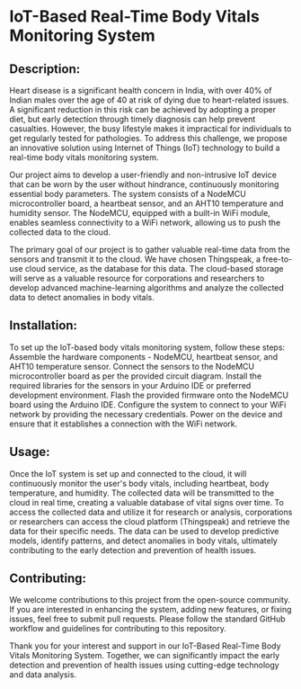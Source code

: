 # IoT-Based Real-Time Body Vitals Monitoring System

## Description:
Heart disease is a significant health concern in India, with over 40% of Indian males over the age of 40 at risk of dying due to heart-related issues. A significant reduction in this risk can be achieved by adopting a proper diet, but early detection through timely diagnosis can help prevent casualties. However, the busy lifestyle makes it impractical for individuals to get regularly tested for pathologies. To address this challenge, we propose an innovative solution using Internet of Things (IoT) technology to build a real-time body vitals monitoring system.

Our project aims to develop a user-friendly and non-intrusive IoT device that can be worn by the user without hindrance, continuously monitoring essential body parameters. The system consists of a NodeMCU microcontroller board, a heartbeat sensor, and an AHT10 temperature and humidity sensor. The NodeMCU, equipped with a built-in WiFi module, enables seamless connectivity to a WiFi network, allowing us to push the collected data to the cloud.

The primary goal of our project is to gather valuable real-time data from the sensors and transmit it to the cloud. We have chosen Thingspeak, a free-to-use cloud service, as the database for this data. The cloud-based storage will serve as a valuable resource for corporations and researchers to develop advanced machine-learning algorithms and analyze the collected data to detect anomalies in body vitals.

## Installation:
To set up the IoT-based body vitals monitoring system, follow these steps:
Assemble the hardware components - NodeMCU, heartbeat sensor, and AHT10 temperature sensor.
Connect the sensors to the NodeMCU microcontroller board as per the provided circuit diagram.
Install the required libraries for the sensors in your Arduino IDE or preferred development environment.
Flash the provided firmware onto the NodeMCU board using the Arduino IDE.
Configure the system to connect to your WiFi network by providing the necessary credentials.
Power on the device and ensure that it establishes a connection with the WiFi network.

## Usage:
Once the IoT system is set up and connected to the cloud, it will continuously monitor the user's body vitals, including heartbeat, body temperature, and humidity. The collected data will be transmitted to the cloud in real time, creating a valuable database of vital signs over time. To access the collected data and utilize it for research or analysis, corporations or researchers can access the cloud platform (Thingspeak) and retrieve the data for their specific needs. The data can be used to develop predictive models, identify patterns, and detect anomalies in body vitals, ultimately contributing to the early detection and prevention of health issues.

## Contributing:
We welcome contributions to this project from the open-source community. If you are interested in enhancing the system, adding new features, or fixing issues, feel free to submit pull requests. Please follow the standard GitHub workflow and guidelines for contributing to this repository.

Thank you for your interest and support in our IoT-Based Real-Time Body Vitals Monitoring System. Together, we can significantly impact the early detection and prevention of health issues using cutting-edge technology and data analysis.
